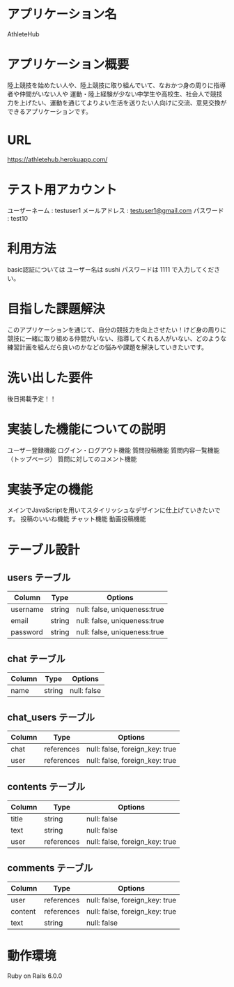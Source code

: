 # アプリケーション名

AthleteHub

# アプリケーション概要

陸上競技を始めたい人や、陸上競技に取り組んでいて、なおかつ身の周りに指導者や仲間がいない人や
運動・陸上経験が少ない中学生や高校生、社会人で競技力を上げたい、運動を通じてよりよい生活を送りたい人向けに交流、意見交換ができるアプリケーションです。

# URL 

https://athletehub.herokuapp.com/

# テスト用アカウント

ユーザーネーム : testuser1
メールアドレス : testuser1@gmail.com
パスワード : test10

# 利用方法

basic認証については
ユーザー名は sushi
パスワードは 1111 で入力してください。

# 目指した課題解決

このアプリケーションを通じて、自分の競技力を向上させたい！けど身の周りに競技に一緒に取り組める仲間がいない、指導してくれる人がいない、どのような練習計画を組んだら良いのかなどの悩みや課題を解決していきたいです。

# 洗い出した要件

後日掲載予定！！

# 実装した機能についての説明

ユーザー登録機能
ログイン・ログアウト機能
質問投稿機能
質問内容一覧機能（トップページ）
質問に対してのコメント機能

# 実装予定の機能

メインでJavaScriptを用いてスタイリッシュなデザインに仕上げていきたいです。
投稿のいいね機能
チャット機能
動画投稿機能

# テーブル設計

## users テーブル

| Column            | Type   | Options                           |
| ----------------- | ------ | --------------------------------- |
| username          | string | null: false, uniqueness:true      |
| email             | string | null: false, uniqueness:true      |
| password          | string | null: false, uniqueness:true      |

## chat テーブル

| Column | Type   | Options     |
| ------ | ------ | ----------- |
| name   | string | null: false |

## chat_users テーブル

| Column | Type       | Options                        |
| ------ | ---------- | ------------------------------ |
| chat   | references | null: false, foreign_key: true |
| user   | references | null: false, foreign_key: true |

## contents テーブル

| Column  | Type       | Options                        |
| ------- | ---------- | ------------------------------ |
| title   | string     | null: false                    |
| text    | string     | null: false                    |
| user    | references | null: false, foreign_key: true |

## comments テーブル

| Column  | Type       | Options                        |
| ------- | ---------- | ------------------------------ |
| user    | references | null: false, foreign_key: true |
| content | references | null: false, foreign_key: true |
| text    | string     | null: false                    |


# 動作環境

Ruby on Rails 6.0.0
